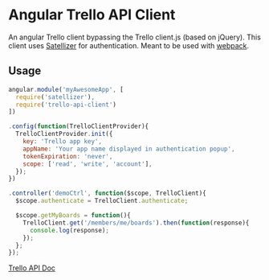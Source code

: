 # Angular Trello API Client

An angular Trello client bypassing the Trello client.js (based on jQuery).
This client uses [Satellizer](https://github.com/sahat/satellizer) for authentication.
Meant to be used with [webpack](https://webpack.github.io/).

## Usage

```javascript
angular.module('myAwesomeApp', [
  require('satellizer'),
  require('trello-api-client')
])

.config(function(TrelloClientProvider){
  TrelloClientProvider.init({
    key: 'Trello app key',
    appName: 'Your app name displayed in authentication popup',
    tokenExpiration: 'never',
    scope: ['read', 'write', 'account'],
  });
})

.controller('demoCtrl', function($scope, TrelloClient){
  $scope.authenticate = TrelloClient.authenticate;

  $scope.getMyBoards = function(){
    TrelloClient.get('/members/me/boards').then(function(response){
      console.log(response);
    });
  };
});
```

[Trello API Doc](https://developers.trello.com/advanced-reference)
